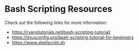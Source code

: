 # Bash Scripting Resources

Check out the following links for more information:

* https://ryanstutorials.net/bash-scripting-tutorial/
* https://linuxconfig.org/bash-scripting-tutorial-for-beginners
* https://www.shellscript.sh